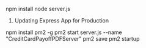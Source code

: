 npm install 
node server.js

1. Updating Express App for Production

npm install pm2 -g
pm2 start server.js --name "CreditCardPayoffPDFServer"
pm2 save
pm2 startup
